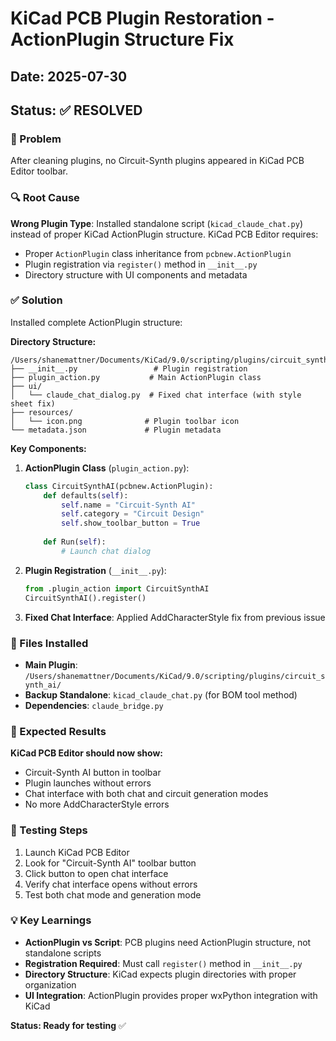 # KiCad PCB Plugin Restoration - ActionPlugin Structure Fix

## Date: 2025-07-30

## Status: ✅ RESOLVED

### 🐛 Problem
After cleaning plugins, no Circuit-Synth plugins appeared in KiCad PCB Editor toolbar.

### 🔍 Root Cause
**Wrong Plugin Type**: Installed standalone script (`kicad_claude_chat.py`) instead of proper KiCad ActionPlugin structure. KiCad PCB Editor requires:
- Proper `ActionPlugin` class inheritance from `pcbnew.ActionPlugin`
- Plugin registration via `register()` method in `__init__.py`
- Directory structure with UI components and metadata

### ✅ Solution
Installed complete ActionPlugin structure:

**Directory Structure:**
```
/Users/shanemattner/Documents/KiCad/9.0/scripting/plugins/circuit_synth_ai/
├── __init__.py                 # Plugin registration
├── plugin_action.py           # Main ActionPlugin class
├── ui/
│   └── claude_chat_dialog.py  # Fixed chat interface (with style sheet fix)
├── resources/
│   └── icon.png              # Plugin toolbar icon
└── metadata.json             # Plugin metadata
```

**Key Components:**
1. **ActionPlugin Class** (`plugin_action.py`):
   ```python
   class CircuitSynthAI(pcbnew.ActionPlugin):
       def defaults(self):
           self.name = "Circuit-Synth AI"
           self.category = "Circuit Design"
           self.show_toolbar_button = True
       
       def Run(self):
           # Launch chat dialog
   ```

2. **Plugin Registration** (`__init__.py`):
   ```python
   from .plugin_action import CircuitSynthAI
   CircuitSynthAI().register()
   ```

3. **Fixed Chat Interface**: Applied AddCharacterStyle fix from previous issue

### 📂 Files Installed
- **Main Plugin**: `/Users/shanemattner/Documents/KiCad/9.0/scripting/plugins/circuit_synth_ai/`
- **Backup Standalone**: `kicad_claude_chat.py` (for BOM tool method)
- **Dependencies**: `claude_bridge.py`

### 🎯 Expected Results
**KiCad PCB Editor should now show:**
- Circuit-Synth AI button in toolbar
- Plugin launches without errors
- Chat interface with both chat and circuit generation modes
- No more AddCharacterStyle errors

### 🧪 Testing Steps
1. Launch KiCad PCB Editor
2. Look for "Circuit-Synth AI" toolbar button
3. Click button to open chat interface
4. Verify chat interface opens without errors
5. Test both chat mode and generation mode

### 💡 Key Learnings
- **ActionPlugin vs Script**: PCB plugins need ActionPlugin structure, not standalone scripts
- **Registration Required**: Must call `register()` method in `__init__.py`
- **Directory Structure**: KiCad expects plugin directories with proper organization
- **UI Integration**: ActionPlugin provides proper wxPython integration with KiCad

**Status: Ready for testing** ✅